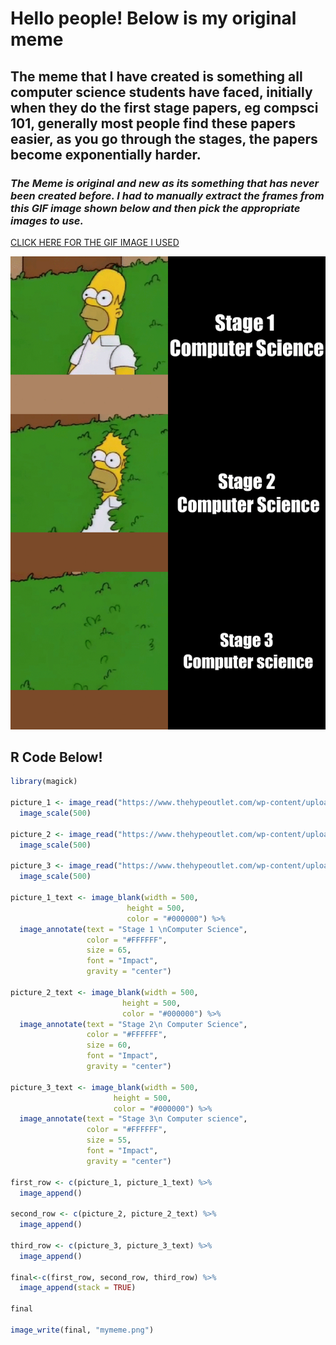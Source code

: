 # **Hello people! Below is my original meme**
## The meme that I have created is something all computer science students have faced, initially when they do the first stage papers, eg compsci 101, generally most people find these papers easier, as you go through the stages, the papers become exponentially harder.

### *The Meme is original and new as its something that has never been created before. I had to manually extract the frames from this GIF image shown below and then pick the appropriate images to use.*
[CLICK HERE FOR THE GIF IMAGE I USED](https://media1.giphy.com/media/COYGe9rZvfiaQ/giphy.gif)



![](my_meme.png)


## R Code Below!

```r
library(magick)

picture_1 <- image_read("https://www.thehypeoutlet.com/wp-content/uploads/2022/03/one.gif") %>%
  image_scale(500)

picture_2 <- image_read("https://www.thehypeoutlet.com/wp-content/uploads/2022/03/5.gif") %>%
  image_scale(500)

picture_3 <- image_read("https://www.thehypeoutlet.com/wp-content/uploads/2022/03/12.gif") %>%
  image_scale(500)

picture_1_text <- image_blank(width = 500, 
                          height = 500, 
                          color = "#000000") %>%
  image_annotate(text = "Stage 1 \nComputer Science",
                 color = "#FFFFFF",
                 size = 65,
                 font = "Impact",
                 gravity = "center")

picture_2_text <- image_blank(width = 500, 
                         height = 500, 
                         color = "#000000") %>%
  image_annotate(text = "Stage 2\n Computer Science",
                 color = "#FFFFFF",
                 size = 60,
                 font = "Impact",
                 gravity = "center")

picture_3_text <- image_blank(width = 500, 
                       height = 500, 
                       color = "#000000") %>%
  image_annotate(text = "Stage 3\n Computer science",
                 color = "#FFFFFF",
                 size = 55,
                 font = "Impact",
                 gravity = "center")

first_row <- c(picture_1, picture_1_text) %>%
  image_append()

second_row <- c(picture_2, picture_2_text) %>%
  image_append()

third_row <- c(picture_3, picture_3_text) %>%
  image_append()

final<-c(first_row, second_row, third_row) %>%
  image_append(stack = TRUE)

final

image_write(final, "mymeme.png")


```













